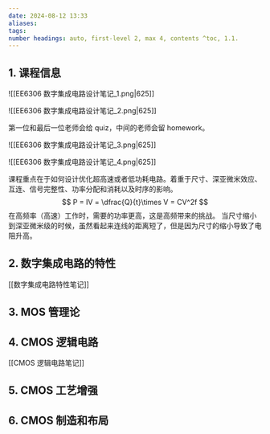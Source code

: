 ```yaml
---
date: 2024-08-12 13:33
aliases: 
tags: 
number headings: auto, first-level 2, max 4, contents ^toc, 1.1.
---
```

## 1. 课程信息

![[EE6306 数字集成电路设计笔记_1.png|625]]

![[EE6306 数字集成电路设计笔记_2.png|625]]

第一位和最后一位老师会给 quiz，中间的老师会留 homework。

![[EE6306 数字集成电路设计笔记_3.png|625]]

![[EE6306 数字集成电路设计笔记_4.png|625]]

课程重点在于如何设计优化超高速或者低功耗电路。着重于尺寸、深亚微米效应、互连、信号完整性、功率分配和消耗以及时序的影响。
$$
P = IV = \dfrac{Q}{t}\times V = CV^2f
$$
在高频率（高速）工作时，需要的功率更高，这是高频带来的挑战。
当尺寸缩小到深亚微米级的时候，虽然看起来连线的距离短了，但是因为尺寸的缩小导致了电阻升高。

## 2. 数字集成电路的特性

[[数字集成电路特性笔记]]

## 3. MOS 管理论


## 4. CMOS 逻辑电路

[[CMOS 逻辑电路笔记]]

## 5. CMOS 工艺增强



## 6. CMOS 制造和布局

